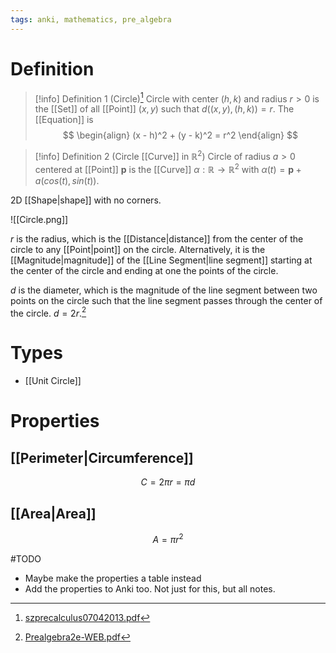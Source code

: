 ```yaml
---
tags: anki, mathematics, pre_algebra
---
```


# Definition

> [!info] Definition 1 (Circle)[^2]
> Circle with center $(h, k)$ and radius $r > 0$ is the [[Set]] of all [[Point]] $(x, y)$ such that $d((x, y), (h, k)) = r$. The [[Equation]] is
> $$
> \begin{align}
> (x - h)^2 + (y - k)^2 = r^2
> \end{align}
> $$

> [!info] Definition 2 (Circle [[Curve]] in $\mathbb{R}^2$)
> Circle of radius $a > 0$ centered at [[Point]] $\mathbf{p}$ is the [[Curve]] $\alpha: \mathbb{R} \rightarrow \mathbb{R}^2$ with $\alpha(t) = \mathbf{p} + a (cos(t), sin(t))$.

2D [[Shape|shape]] with no corners.

![[Circle.png]]

$r$ is the radius, which is the [[Distance|distance]] from the center of the circle to any [[Point|point]] on the circle. Alternatively, it is the [[Magnitude|magnitude]] of the [[Line Segment|line segment]] starting at the center of the circle and ending at one the points of the circle.

$d$ is the diameter, which is the magnitude of the line segment between two points on the circle such that the line segment passes through the center of the circle. $d = 2r$.[^1]

# Types
- [[Unit Circle]]

# Properties

## [[Perimeter|Circumference]]

$$C = 2 \pi r = \pi d$$

## [[Area|Area]]

$$A = \pi r^2$$

#TODO
- Maybe make the properties a table instead
- Add the properties to Anki too. Not just for this, but all notes.

[^1]: [Prealgebra2e-WEB.pdf](zotero://open-pdf/library/items/W4QW2QZI?page=460)
[^2]: [szprecalculus07042013.pdf](zotero://open-pdf/library/items/J3667KH4?page=510)